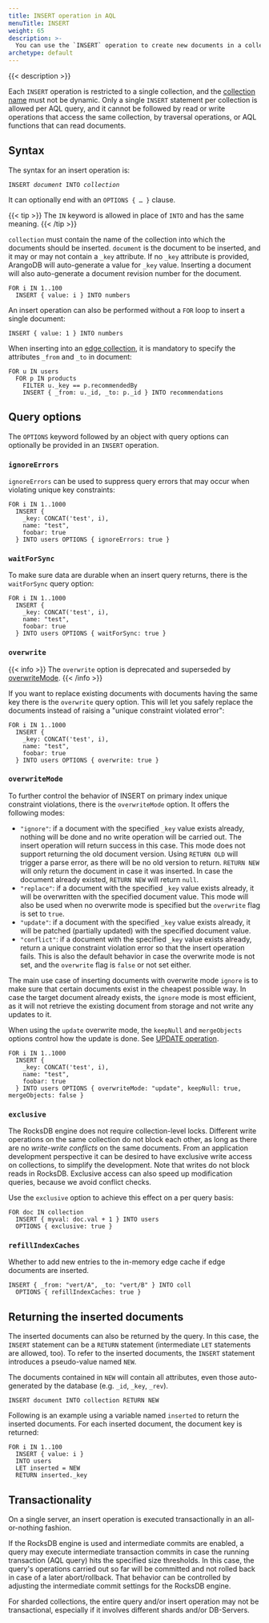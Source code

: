 ```yaml
---
title: INSERT operation in AQL
menuTitle: INSERT
weight: 65
description: >-
  You can use the `INSERT` operation to create new documents in a collection
archetype: default
---
```

{{< description >}}

Each `INSERT` operation is restricted to a single collection, and the
[collection name](../../concepts/data-structure/collections.md#collection-names) must not be dynamic.
Only a single `INSERT` statement per collection is allowed per AQL query, and
it cannot be followed by read or write operations that access the same
collection, by traversal operations, or AQL functions that can read documents.

## Syntax

The syntax for an insert operation is:

<pre><code>INSERT <em>document</em> INTO <em>collection</em></code></pre>

It can optionally end with an `OPTIONS { … }` clause.

{{< tip >}}
The `IN` keyword is allowed in place of `INTO` and has the same meaning.
{{< /tip >}}

`collection` must contain the name of the collection into which the documents should
be inserted. `document` is the document to be inserted, and it may or may not contain
a `_key` attribute. If no `_key` attribute is provided, ArangoDB will auto-generate
a value for `_key` value. Inserting a document will also auto-generate a document
revision number for the document.

```aql
FOR i IN 1..100
  INSERT { value: i } INTO numbers
```

An insert operation can also be performed without a `FOR` loop to insert a
single document:

```aql
INSERT { value: 1 } INTO numbers
```

When inserting into an [edge collection](../../concepts/data-models.md#graph-model),
it is mandatory to specify the attributes `_from` and `_to` in document:

```aql
FOR u IN users
  FOR p IN products
    FILTER u._key == p.recommendedBy
    INSERT { _from: u._id, _to: p._id } INTO recommendations
```

## Query options

The `OPTIONS` keyword followed by an object with query options can optionally
be provided in an `INSERT` operation.

### `ignoreErrors`

`ignoreErrors` can be used to suppress query errors that may occur when
violating unique key constraints:

```aql
FOR i IN 1..1000
  INSERT {
    _key: CONCAT('test', i),
    name: "test",
    foobar: true
  } INTO users OPTIONS { ignoreErrors: true }
```

### `waitForSync`

To make sure data are durable when an insert query returns, there is the
`waitForSync` query option:

```aql
FOR i IN 1..1000
  INSERT {
    _key: CONCAT('test', i),
    name: "test",
    foobar: true
  } INTO users OPTIONS { waitForSync: true }
```

### `overwrite`

{{< info >}}
The `overwrite` option is deprecated and superseded by
[overwriteMode](#overwritemode).
{{< /info >}}

If you want to replace existing documents with documents having the same key
there is the `overwrite` query option. This will let you safely replace the
documents instead of raising a "unique constraint violated error":

```aql
FOR i IN 1..1000
  INSERT {
    _key: CONCAT('test', i),
    name: "test",
    foobar: true
  } INTO users OPTIONS { overwrite: true }
```

### `overwriteMode`

To further control the behavior of INSERT on primary index unique constraint
violations, there is the `overwriteMode` option. It offers the following
modes:

- `"ignore"`: if a document with the specified `_key` value exists already,
  nothing will be done and no write operation will be carried out. The
  insert operation will return success in this case. This mode does not
  support returning the old document version. Using `RETURN OLD` will trigger
  a parse error, as there will be no old version to return. `RETURN NEW`
  will only return the document in case it was inserted. In case the
  document already existed, `RETURN NEW` will return `null`.
- `"replace"`: if a document with the specified `_key` value exists already,
  it will be overwritten with the specified document value. This mode will
  also be used when no overwrite mode is specified but the `overwrite`
  flag is set to `true`.
- `"update"`: if a document with the specified `_key` value exists already,
  it will be patched (partially updated) with the specified document value.
- `"conflict"`: if a document with the specified `_key` value exists already,
  return a unique constraint violation error so that the insert operation
  fails. This is also the default behavior in case the overwrite mode is
  not set, and the `overwrite` flag is `false` or not set either.

The main use case of inserting documents with overwrite mode `ignore` is
to make sure that certain documents exist in the cheapest possible way.
In case the target document already exists, the `ignore` mode is most
efficient, as it will not retrieve the existing document from storage and
not write any updates to it.

When using the `update` overwrite mode, the `keepNull` and `mergeObjects`
options control how the update is done.
See [UPDATE operation](update.md#query-options).

```aql
FOR i IN 1..1000
  INSERT {
    _key: CONCAT('test', i),
    name: "test",
    foobar: true
  } INTO users OPTIONS { overwriteMode: "update", keepNull: true, mergeObjects: false }
```

### `exclusive`

The RocksDB engine does not require collection-level locks.
Different write operations on the same collection do not block each other, as
long as there are no _write-write conflicts_ on the same documents. From an application
development perspective it can be desired to have exclusive write access on collections,
to simplify the development. Note that writes do not block reads in RocksDB.
Exclusive access can also speed up modification queries, because we avoid conflict checks.

Use the `exclusive` option to achieve this effect on a per query basis:

```aql
FOR doc IN collection
  INSERT { myval: doc.val + 1 } INTO users 
  OPTIONS { exclusive: true }
```

### `refillIndexCaches`

Whether to add new entries to the in-memory edge cache if edge documents are
inserted.

```aql
INSERT { _from: "vert/A", _to: "vert/B" } INTO coll
  OPTIONS { refillIndexCaches: true }
```

## Returning the inserted documents

The inserted documents can also be returned by the query. In this case, the `INSERT` 
statement can be a `RETURN` statement (intermediate `LET` statements are allowed, too).
To refer to the inserted documents, the `INSERT` statement introduces a pseudo-value
named `NEW`. 

The documents contained in `NEW` will contain all attributes, even those auto-generated by
the database (e.g. `_id`, `_key`, `_rev`).


```aql
INSERT document INTO collection RETURN NEW
```

Following is an example using a variable named `inserted` to return the inserted
documents. For each inserted document, the document key is returned:

```aql
FOR i IN 1..100
  INSERT { value: i }
  INTO users
  LET inserted = NEW
  RETURN inserted._key
```

## Transactionality

On a single server, an insert operation is executed transactionally in an
all-or-nothing fashion.

If the RocksDB engine is used and intermediate commits are enabled, a query may
execute intermediate transaction commits in case the running transaction (AQL
query) hits the specified size thresholds. In this case, the query's operations
carried out so far will be committed and not rolled back in case of a later
abort/rollback. That behavior can be controlled by adjusting the intermediate
commit settings for the RocksDB engine.

For sharded collections, the entire query and/or insert operation may not be
transactional, especially if it involves different shards and/or DB-Servers.
